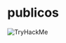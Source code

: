# publicos
<html>
  <img src="https://tryhackme-badges.s3.amazonaws.com/UserCyberBot330.png" alt="TryHackMe">
<html>
